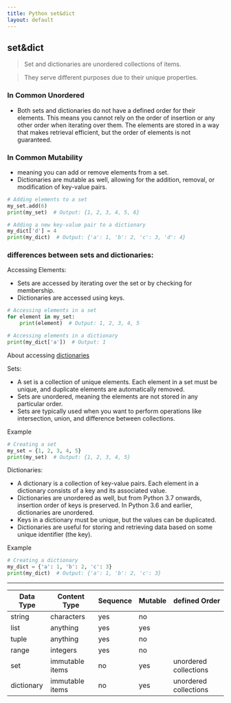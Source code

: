 ```yaml
---
title: Python set&dict
layout: default
---
```


## set&dict

> Set and dictionaries are unordered collections of items.

> They serve different purposes due to their unique properties.

### In Common Unordered

- Both sets and dictionaries do not have a defined order for their elements. This means you cannot rely on the order of insertion or any other order when iterating over them. The elements are stored in a way that makes retrieval efficient, but the order of elements is not guaranteed.

### In Common Mutability

- meaning you can add or remove elements from a set.
- Dictionaries are mutable as well, allowing for the addition, removal, or modification of key-value pairs.

```python
# Adding elements to a set
my_set.add(6)
print(my_set)  # Output: {1, 2, 3, 4, 5, 6}

# Adding a new key-value pair to a dictionary
my_dict['d'] = 4
print(my_dict)  # Output: {'a': 1, 'b': 2, 'c': 3, 'd': 4}
```

### differences between sets and dictionaries:

Accessing Elements:
- Sets are accessed by iterating over the set or by checking for membership.
- Dictionaries are accessed using keys.

```python
# Accessing elements in a set
for element in my_set:
    print(element)  # Output: 1, 2, 3, 4, 5

# Accessing elements in a dictionary
print(my_dict['a'])  # Output: 1
```

About accessing [dictionaries]()

Sets: 

- A set is a collection of unique elements. Each element in a set must be unique, and duplicate elements are automatically removed. 
- Sets are unordered, meaning the elements are not stored in any particular order.
- Sets are typically used when you want to perform operations like intersection, union, and difference between collections.

Example

```python
# Creating a set
my_set = {1, 2, 3, 4, 5}
print(my_set)  # Output: {1, 2, 3, 4, 5}
```

Dictionaries: 

- A dictionary is a collection of key-value pairs. Each element in a dictionary consists of a key and its associated value. 
- Dictionaries are unordered as well, but from Python 3.7 onwards, insertion order of keys is preserved. In Python 3.6 and earlier, dictionaries are unordered.
- Keys in a dictionary must be unique, but the values can be duplicated. 
- Dictionaries are useful for storing and retrieving data based on some unique identifier (the key).

Example

```python
# Creating a dictionary
my_dict = {'a': 1, 'b': 2, 'c': 3}
print(my_dict)  # Output: {'a': 1, 'b': 2, 'c': 3}
```

---

| Data Type  | Content Type  | Sequence  | Mutable  | defined Order  |
|---|---|---|---|---|
| string  | characters  | yes  | no  |  |
| list  | anything  | yes  | yes  |  |
| tuple  | anything  | yes  | no  |  |
| range  | integers  | yes  | no  |  |
| set  | immutable items  | no  | yes  | unordered collections |
| dictionary  | immutable items  | no  | yes  | unordered collections |
